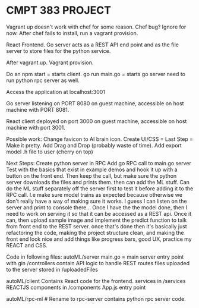 # CMPT 383 PROJECT

Vagrant up doesn't work with chef for some reason. Chef bug? Ignore for now. After chef fails to install, run a vagrant provision. 

React Frontend.
Go server acts as a REST API end point and as the file server to store files for the python service.

After vagrant up. Vagrant provision. 

Do an npm start = starts client.
go run main.go = starts go server
need to run python rpc server as well.

Access the application at localhost:3001

Go server listening on PORT 8080 on guest machine, accessible on host machine with PORT 8081.

React client deployed on port 3000 on guest machine, accessible on host machine with port 3001.

Possible work:
Change favicon to AI brain icon.
Create UI/CSS = Last Step = Make it pretty.
Add Drag and Drop (probably waste of time).
Add export model .h file to user (cherry on top)

Next Steps:
Create python server in RPC
Add go RPC call to main.go server
Test with the basics that exist in example demos and hook it up
with a button on the front end.
Then keep the call, but make sure the python server downloads the files and prints them.
then can add the ML stuff.
Can do the ML stuff separately off the server first to test it before
adding it to the RPC call. I.e make sure model trains as expected because
otherwise we don't really have a way of making sure it works. I guess I can listen on the server and print to console there...
Once I have the the model done, then I need to work on serving it
so that it can be accessed as a REST api.
Once it can, then upload sample image and implement the predict function
to talk from front end to the REST server.
once that's done then it's basically just refactoring the code, making
the project structure clean, and making the front end look nice and
add things like progress bars, good UX, practice my REACT and CSS.

Code in following files:
autoML/server
main.go = main server entry point with gin
/controllers contain API logic to handle REST routes
files uploaded to the server stored in /uploadedFiles

autoML/client
Contains React code for the frontend.
services in /services
REACTJS components in /components
App.js entry point

autoML/rpc-ml # Rename to rpc-server
contains python rpc server code.
